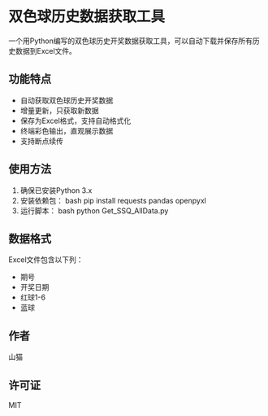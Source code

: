 # 双色球历史数据获取工具

一个用Python编写的双色球历史开奖数据获取工具，可以自动下载并保存所有历史数据到Excel文件。

## 功能特点

- 自动获取双色球历史开奖数据
- 增量更新，只获取新数据
- 保存为Excel格式，支持自动格式化
- 终端彩色输出，直观展示数据
- 支持断点续传

## 使用方法

1. 确保已安装Python 3.x
2. 安装依赖包：
bash
pip install requests pandas openpyxl
3. 运行脚本：
bash
python Get_SSQ_AllData.py

## 数据格式

Excel文件包含以下列：
- 期号
- 开奖日期
- 红球1-6
- 蓝球

## 作者

山猫

## 许可证

MIT